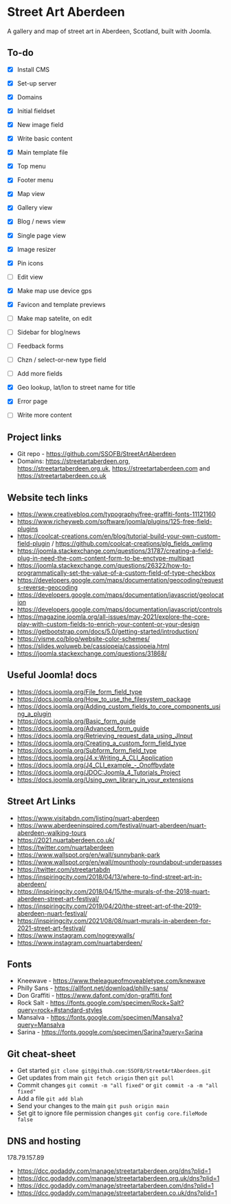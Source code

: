 # Street Art Aberdeen
A gallery and map of street art in Aberdeen, Scotland, built with Joomla.


## To-do
- [x] Install CMS
- [x] Set-up server
- [x] Domains
- [x] Initial fieldset
- [x] New image field
- [x] Write basic content
- [x] Main template file
- [x] Top menu
- [x] Footer menu
- [x] Map view
- [x] Gallery view
- [x] Blog / news view
- [x] Single page view
- [x] Image resizer
- [x] Pin icons
- [ ] Edit view
- [x] Make map use device gps
- [x] Favicon and template previews
- [ ] Make map satelite, on edit
- [ ] Sidebar for blog/news
- [ ] Feedback forms
- [ ] Chzn / select-or-new type field
- [ ] Add more fields
- [x] Geo lookup, lat/lon to street name for title
- [x] Error page
- [ ] Write more content


## Project links
* Git repo - https://github.com/SSOFB/StreetArtAberdeen
* Domains: https://streetartaberdeen.org, https://streetartaberdeen.org.uk, https://streetartaberdeen.com and https://streetartaberdeen.co.uk


## Website tech links
* https://www.creativebloq.com/typography/free-graffiti-fonts-11121160
* https://www.richeyweb.com/software/joomla/plugins/125-free-field-plugins
* https://coolcat-creations.com/en/blog/tutorial-build-your-own-custom-field-plugin / https://github.com/coolcat-creations/plg_fields_owlimg
* https://joomla.stackexchange.com/questions/31787/creating-a-field-plug-in-need-the-com-content-form-to-be-enctype-multipart
* https://joomla.stackexchange.com/questions/26322/how-to-programmatically-set-the-value-of-a-custom-field-of-type-checkbox
* https://developers.google.com/maps/documentation/geocoding/requests-reverse-geocoding
* https://developers.google.com/maps/documentation/javascript/geolocation
* https://developers.google.com/maps/documentation/javascript/controls
* https://magazine.joomla.org/all-issues/may-2021/explore-the-core-play-with-custom-fields-to-enrich-your-content-or-your-design
* https://getbootstrap.com/docs/5.0/getting-started/introduction/
* https://visme.co/blog/website-color-schemes/
* https://slides.woluweb.be/cassiopeia/cassiopeia.html
* https://joomla.stackexchange.com/questions/31868/


## Useful Joomla! docs
* https://docs.joomla.org/File_form_field_type
* https://docs.joomla.org/How_to_use_the_filesystem_package
* https://docs.joomla.org/Adding_custom_fields_to_core_components_using_a_plugin
* https://docs.joomla.org/Basic_form_guide
* https://docs.joomla.org/Advanced_form_guide
* https://docs.joomla.org/Retrieving_request_data_using_JInput
* https://docs.joomla.org/Creating_a_custom_form_field_type
* https://docs.joomla.org/Subform_form_field_type
* https://docs.joomla.org/J4.x:Writing_A_CLI_Application
* https://docs.joomla.org/J4_CLI_example_-_Onoffbydate
* https://docs.joomla.org/JDOC:Joomla_4_Tutorials_Project
* https://docs.joomla.org/Using_own_library_in_your_extensions


## Street Art Links
* https://www.visitabdn.com/listing/nuart-aberdeen
* https://www.aberdeeninspired.com/festival/nuart-aberdeen/nuart-aberdeen-walking-tours
* https://2021.nuartaberdeen.co.uk/
* https://twitter.com/nuartaberdeen
* https://www.wallspot.org/en/wall/sunnybank-park
* https://www.wallspot.org/en/wall/mounthooly-roundabout-underpasses
* https://twitter.com/streetartabdn
* https://inspiringcity.com/2018/04/13/where-to-find-street-art-in-aberdeen/
* https://inspiringcity.com/2018/04/15/the-murals-of-the-2018-nuart-aberdeen-street-art-festival/
* https://inspiringcity.com/2019/04/20/the-street-art-of-the-2019-aberdeen-nuart-festival/
* https://inspiringcity.com/2021/08/08/nuart-murals-in-aberdeen-for-2021-street-art-festival/
* https://www.instagram.com/nogreywalls/
* https://www.instagram.com/nuartaberdeen/



## Fonts
* Kneewave - https://www.theleagueofmoveabletype.com/knewave
* Philly Sans - https://allfont.net/download/philly-sans/
* Don Graffiti - https://www.dafont.com/don-graffiti.font
* Rock Salt - https://fonts.google.com/specimen/Rock+Salt?query=rock+#standard-styles
* Mansalva - https://fonts.google.com/specimen/Mansalva?query=Mansalva
* Sarina - https://fonts.google.com/specimen/Sarina?query=Sarina


## Git cheat-sheet
* Get started `git clone git@github.com:SSOFB/StreetArtAberdeen.git`
* Get updates from main `git fetch origin` then `git pull`
* Commit changes `git commit -m "all fixed"` or `git commit -a -m "all fixed"`
* Add a file `git add blah`
* Send your changes to the main `git push origin main`
* Set git to ignore file permission changes `git config core.fileMode false`


## DNS and hosting
178.79.157.89
* https://dcc.godaddy.com/manage/streetartaberdeen.org/dns?plid=1
* https://dcc.godaddy.com/manage/streetartaberdeen.org.uk/dns?plid=1
* https://dcc.godaddy.com/manage/streetartaberdeen.com/dns?plid=1
* https://dcc.godaddy.com/manage/streetartaberdeen.co.uk/dns?plid=1


